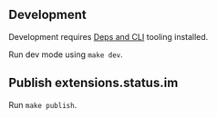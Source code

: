 ## Development

Development requires [Deps and CLI](https://clojure.org/guides/getting_started) tooling installed.

Run dev mode using `make dev`.

## Publish extensions.status.im

Run `make publish`.
